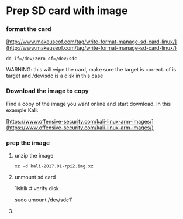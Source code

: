 # Prep SD card with image

### format the card

[http://www.makeuseof.com/tag/write-format-manage-sd-card-linux/](http://www.makeuseof.com/tag/write-format-manage-sd-card-linux/)

```
dd if=/dev/zero of=/dev/sdc
```

WARNING: this will wipe the card, make sure the target is correct. of is target and /dev/sdc is a disk in this case

### Download the image to copy

Find a copy of the image you want online and start download. In this example Kali:

[https://www.offensive-security.com/kali-linux-arm-images/](https://www.offensive-security.com/kali-linux-arm-images/)

### prep the image

1. unzip the image

   `xz -d kali-2017.01-rpi2.img.xz`

2. unmount sd card

   \`lsblk  \# verify disk

   sudo umount /dev/sdc1\`

3. 


